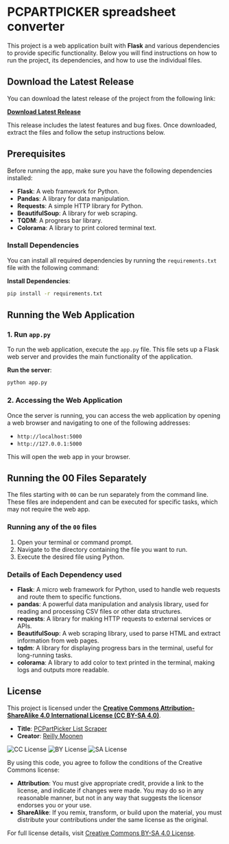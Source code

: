 # PCPARTPICKER spreadsheet converter

This project is a web application built with **Flask** and various dependencies to provide specific functionality. Below you will find instructions on how to run the project, its dependencies, and how to use the individual files.

## Download the Latest Release

You can download the latest release of the project from the following link:

**[Download Latest Release](https://github.com/reillymoonen/pcpartpicker-spreadsheet-converter/releases/latest)**

This release includes the latest features and bug fixes. Once downloaded, extract the files and follow the setup instructions below.

## Prerequisites

Before running the app, make sure you have the following dependencies installed:

- **Flask**: A web framework for Python.
- **Pandas**: A library for data manipulation.
- **Requests**: A simple HTTP library for Python.
- **BeautifulSoup**: A library for web scraping.
- **TQDM**: A progress bar library.
- **Colorama**: A library to print colored terminal text.

### Install Dependencies

You can install all required dependencies by running the `requirements.txt` file with the following command:

**Install Dependencies**:
```bash
pip install -r requirements.txt
 ```

## Running the Web Application

### 1. Run `app.py`

To run the web application, execute the `app.py` file. This file sets up a Flask web server and provides the main functionality of the application.

**Run the server**:
```bash
python app.py
```
### 2. Accessing the Web Application

Once the server is running, you can access the web application by opening a web browser and navigating to one of the following addresses:

- `http://localhost:5000`
- `http://127.0.0.1:5000`

This will open the web app in your browser.

## Running the 00 Files Separately

The files starting with `00` can be run separately from the command line. These files are independent and can be executed for specific tasks, which may not require the web app.

### Running any of the `00` files

1. Open your terminal or command prompt.
2. Navigate to the directory containing the file you want to run.
3. Execute the desired file using Python.

### Details of Each Dependency used

- **Flask**: A micro web framework for Python, used to handle web requests and route them to specific functions.
- **pandas**: A powerful data manipulation and analysis library, used for reading and processing CSV files or other data structures.
- **requests**: A library for making HTTP requests to external services or APIs.
- **BeautifulSoup**: A web scraping library, used to parse HTML and extract information from web pages.
- **tqdm**: A library for displaying progress bars in the terminal, useful for long-running tasks.
- **colorama**: A library to add color to text printed in the terminal, making logs and outputs more readable.

## License

This project is licensed under the **[Creative Commons Attribution-ShareAlike 4.0 International License (CC BY-SA 4.0)](https://creativecommons.org/licenses/by-sa/4.0/?ref=chooser-v1)**. 

- **Title**: [PCPartPicker List Scraper](https://github.com/reillymoonen/pcpartpicker-spreadsheet-converter)
- **Creator**: [Reilly Moonen](https://github.com/reillymoonen)

![CC License](https://mirrors.creativecommons.org/presskit/icons/cc.svg?ref=chooser-v1) ![BY License](https://mirrors.creativecommons.org/presskit/icons/by.svg?ref=chooser-v1) ![SA License](https://mirrors.creativecommons.org/presskit/icons/sa.svg?ref=chooser-v1)

By using this code, you agree to follow the conditions of the Creative Commons license:
- **Attribution**: You must give appropriate credit, provide a link to the license, and indicate if changes were made. You may do so in any reasonable manner, but not in any way that suggests the licensor endorses you or your use.
- **ShareAlike**: If you remix, transform, or build upon the material, you must distribute your contributions under the same license as the original.

For full license details, visit [Creative Commons BY-SA 4.0 License](https://creativecommons.org/licenses/by-sa/4.0/?ref=chooser-v1).
